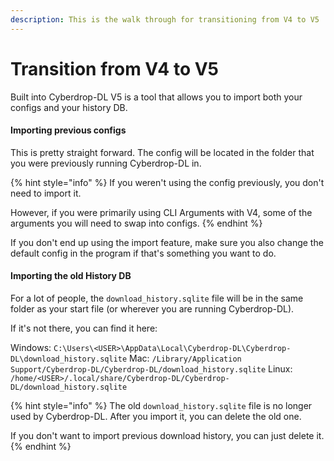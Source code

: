 ```yaml
---
description: This is the walk through for transitioning from V4 to V5
---
```


# Transition from V4 to V5

Built into Cyberdrop-DL V5 is a tool that allows you to import both your configs and your history DB.

#### Importing previous configs <a href="#importing-previous-configs" id="importing-previous-configs"></a>

This is pretty straight forward. The config will be located in the folder that you were previously running Cyberdrop-DL in.

{% hint style="info" %}
If you weren't using the config previously, you don't need to import it.

However, if you were primarily using CLI Arguments with V4, some of the arguments you will need to swap into configs.
{% endhint %}

If you don't end up using the import feature, make sure you also change the default config in the program if that's something you want to do.

#### Importing the old History DB <a href="#importing-the-old-history-db" id="importing-the-old-history-db"></a>

For a lot of people, the `download_history.sqlite` file will be in the same folder as your start file (or wherever you are running Cyberdrop-DL).

If it's not there, you can find it here:

Windows: `C:\Users\<USER>\AppData\Local\Cyberdrop-DL\Cyberdrop-DL\download_history.sqlite` Mac: `/Library/Application Support/Cyberdrop-DL/Cyberdrop-DL/download_history.sqlite` Linux: `/home/<USER>/.local/share/Cyberdrop-DL/Cyberdrop-DL/download_history.sqlite`

{% hint style="info" %}
The old `download_history.sqlite` file is no longer used by Cyberdrop-DL. After you import it, you can delete the old one.

If you don't want to import previous download history, you can just delete it.
{% endhint %}
